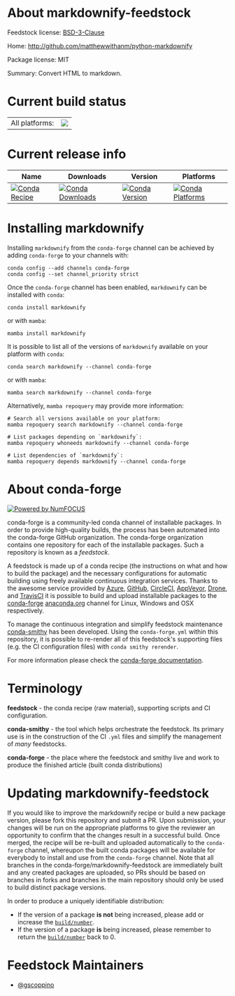 About markdownify-feedstock
===========================

Feedstock license: [BSD-3-Clause](https://github.com/conda-forge/markdownify-feedstock/blob/main/LICENSE.txt)

Home: http://github.com/matthewwithanm/python-markdownify

Package license: MIT

Summary: Convert HTML to markdown.

Current build status
====================


<table><tr><td>All platforms:</td>
    <td>
      <a href="https://dev.azure.com/conda-forge/feedstock-builds/_build/latest?definitionId=19382&branchName=main">
        <img src="https://dev.azure.com/conda-forge/feedstock-builds/_apis/build/status/markdownify-feedstock?branchName=main">
      </a>
    </td>
  </tr>
</table>

Current release info
====================

| Name | Downloads | Version | Platforms |
| --- | --- | --- | --- |
| [![Conda Recipe](https://img.shields.io/badge/recipe-markdownify-green.svg)](https://anaconda.org/conda-forge/markdownify) | [![Conda Downloads](https://img.shields.io/conda/dn/conda-forge/markdownify.svg)](https://anaconda.org/conda-forge/markdownify) | [![Conda Version](https://img.shields.io/conda/vn/conda-forge/markdownify.svg)](https://anaconda.org/conda-forge/markdownify) | [![Conda Platforms](https://img.shields.io/conda/pn/conda-forge/markdownify.svg)](https://anaconda.org/conda-forge/markdownify) |

Installing markdownify
======================

Installing `markdownify` from the `conda-forge` channel can be achieved by adding `conda-forge` to your channels with:

```
conda config --add channels conda-forge
conda config --set channel_priority strict
```

Once the `conda-forge` channel has been enabled, `markdownify` can be installed with `conda`:

```
conda install markdownify
```

or with `mamba`:

```
mamba install markdownify
```

It is possible to list all of the versions of `markdownify` available on your platform with `conda`:

```
conda search markdownify --channel conda-forge
```

or with `mamba`:

```
mamba search markdownify --channel conda-forge
```

Alternatively, `mamba repoquery` may provide more information:

```
# Search all versions available on your platform:
mamba repoquery search markdownify --channel conda-forge

# List packages depending on `markdownify`:
mamba repoquery whoneeds markdownify --channel conda-forge

# List dependencies of `markdownify`:
mamba repoquery depends markdownify --channel conda-forge
```


About conda-forge
=================

[![Powered by
NumFOCUS](https://img.shields.io/badge/powered%20by-NumFOCUS-orange.svg?style=flat&colorA=E1523D&colorB=007D8A)](https://numfocus.org)

conda-forge is a community-led conda channel of installable packages.
In order to provide high-quality builds, the process has been automated into the
conda-forge GitHub organization. The conda-forge organization contains one repository
for each of the installable packages. Such a repository is known as a *feedstock*.

A feedstock is made up of a conda recipe (the instructions on what and how to build
the package) and the necessary configurations for automatic building using freely
available continuous integration services. Thanks to the awesome service provided by
[Azure](https://azure.microsoft.com/en-us/services/devops/), [GitHub](https://github.com/),
[CircleCI](https://circleci.com/), [AppVeyor](https://www.appveyor.com/),
[Drone](https://cloud.drone.io/welcome), and [TravisCI](https://travis-ci.com/)
it is possible to build and upload installable packages to the
[conda-forge](https://anaconda.org/conda-forge) [anaconda.org](https://anaconda.org/)
channel for Linux, Windows and OSX respectively.

To manage the continuous integration and simplify feedstock maintenance
[conda-smithy](https://github.com/conda-forge/conda-smithy) has been developed.
Using the ``conda-forge.yml`` within this repository, it is possible to re-render all of
this feedstock's supporting files (e.g. the CI configuration files) with ``conda smithy rerender``.

For more information please check the [conda-forge documentation](https://conda-forge.org/docs/).

Terminology
===========

**feedstock** - the conda recipe (raw material), supporting scripts and CI configuration.

**conda-smithy** - the tool which helps orchestrate the feedstock.
                   Its primary use is in the construction of the CI ``.yml`` files
                   and simplify the management of *many* feedstocks.

**conda-forge** - the place where the feedstock and smithy live and work to
                  produce the finished article (built conda distributions)


Updating markdownify-feedstock
==============================

If you would like to improve the markdownify recipe or build a new
package version, please fork this repository and submit a PR. Upon submission,
your changes will be run on the appropriate platforms to give the reviewer an
opportunity to confirm that the changes result in a successful build. Once
merged, the recipe will be re-built and uploaded automatically to the
`conda-forge` channel, whereupon the built conda packages will be available for
everybody to install and use from the `conda-forge` channel.
Note that all branches in the conda-forge/markdownify-feedstock are
immediately built and any created packages are uploaded, so PRs should be based
on branches in forks and branches in the main repository should only be used to
build distinct package versions.

In order to produce a uniquely identifiable distribution:
 * If the version of a package **is not** being increased, please add or increase
   the [``build/number``](https://docs.conda.io/projects/conda-build/en/latest/resources/define-metadata.html#build-number-and-string).
 * If the version of a package **is** being increased, please remember to return
   the [``build/number``](https://docs.conda.io/projects/conda-build/en/latest/resources/define-metadata.html#build-number-and-string)
   back to 0.

Feedstock Maintainers
=====================

* [@gscoppino](https://github.com/gscoppino/)

